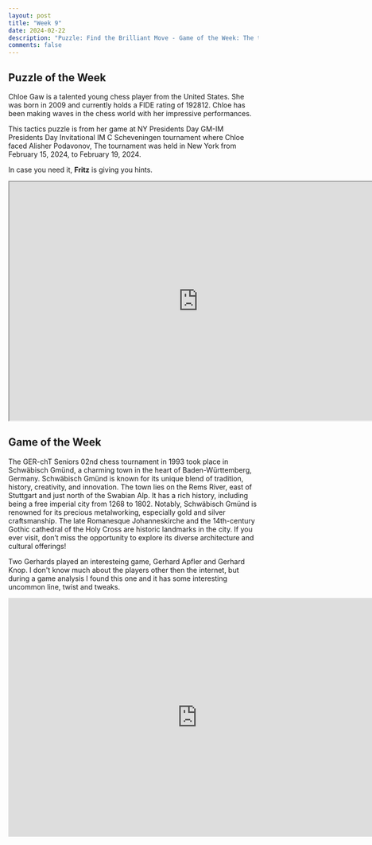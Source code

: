 ```yaml
---
layout: post
title: "Week 9"
date: 2024-02-22
description: "Puzzle: Find the Brilliant Move - Game of the Week: The two Gerhards (1993)"
comments: false
---
```


## Puzzle of the Week

Chloe Gaw is a talented young chess player from the United States. She was born in 2009 and currently holds a FIDE rating of 192812. Chloe has been making waves in the chess world with her impressive performances. 

This tactics puzzle is from her game at NY Presidents Day GM-IM Presidents Day Invitational IM C Scheveningen tournament where Chloe faced Alisher Podavonov, The tournament was held in New York from February 15, 2024, to February 19, 2024. 

In case you need it, **Fritz** is giving you hints.

<iframe src="https://fritz.chessbase.com?fen=2b2r2/2r1qp2/p5k1/6p1/4p3/2P1QN2/P4RPP/5RK1 w - - 0 2 b - - 0 1" style="width:760px;height:480px"></iframe>


## Game of the Week

The GER-chT Seniors 02nd chess tournament in 1993 took place in Schwäbisch Gmünd, a charming town in the heart of Baden-Württemberg, Germany. Schwäbisch Gmünd is known for its unique blend of tradition, history, creativity, and innovation. The town lies on the Rems River, east of Stuttgart and just north of the Swabian Alp. It has a rich history, including being a free imperial city from 1268 to 1802. Notably, Schwäbisch Gmünd is renowned for its precious metalworking, especially gold and silver craftsmanship. The late Romanesque Johanneskirche and the 14th-century Gothic cathedral of the Holy Cross are historic landmarks in the city. If you ever visit, don’t miss the opportunity to explore its diverse architecture and cultural offerings!

Two Gerhards played an interesteing game, Gerhard Apfler and Gerhard Knop. I don't know much about the players other then the internet, but during a game analysis I found this one and it has some interesting uncommon line, twist and tweaks.

<iframe style='border: 0;' width='760px' height='480px' src='https://share.chessbase.com/SharedGames/frame/?p=u0VGAee0L5lcEjG6Vj/T+pwMzi1HXIAw/zUAJ4aryvg21YxKlffXfWUwtV3ph/wu'></iframe>

